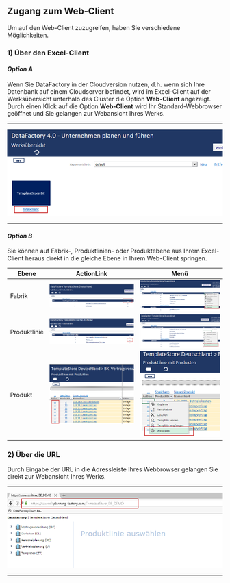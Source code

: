 ## Zugang zum Web-Client

Um auf den Web-Client zuzugreifen, haben Sie verschiedene Möglichkeiten.

### **1) Über den Excel-Client**

#### *Option A*

Wenn Sie DataFactory in der Cloudversion nutzen, d.h. wenn sich Ihre Datenbank auf einem Cloudserver befindet, wird im Excel-Client auf der Werksübersicht unterhalb des Cluster die Option **Web-Client** angezeigt. Durch einen Klick auf die Option **Web-Client** wird Ihr Standard-Webbrowser geöffnet und Sie gelangen zur Webansicht Ihres Werks.

---
![](/Pictures/Web-Client/Zugang/zugang_1.png)

---

#### *Option B*

Sie können auf Fabrik-, Produktlinien- oder Produktebene aus Ihrem Excel-Client heraus direkt in die gleiche Ebene in Ihrem Web-Client springen.

|Ebene|ActionLink|Menü|
|-|-|-|
|Fabrik|![](/Pictures/Web-Client/Zugang/zugang_2.png)|![](/Pictures/Web-Client/Zugang/zugang_3.png)|
|Produktlinie|![](/Pictures/Web-Client/Zugang/zugang_4.png)|![](/Pictures/Web-Client/Zugang/zugang_5.png)|
|Produkt|![](/Pictures/Web-Client/Zugang/zugang_6.png)|![](/Pictures/Web-Client/Zugang/zugang_7.png)|

### **2) Über die URL**

Durch Eingabe der URL in die Adressleiste Ihres Webbrowser gelangen Sie direkt zur Webansicht Ihres Werks.

---
![](/Pictures/Web-Client/Zugang/zugang_8.png)

---